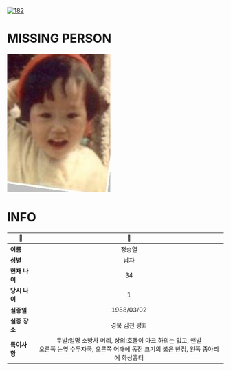 [![182](https://img.shields.io/badge/%EC%8B%A4%EC%A2%85%EC%8B%A0%EA%B3%A0%EB%8A%94%20%EA%B5%AD%EB%B2%88%EC%97%86%EC%9D%B4-182-blue)](http://safe182.go.kr/index.do)

# MISSING PERSON

<img src="./missing_person.jpg">

# INFO

|🔑|💎|
|--|:--:|
|**이름**|정승열|
|**성별**|남자|
|**현재 나이**|34|
|**당시 나이**|1|
|**실종일**|1988/03/02|
|**실종 장소**|경북 김천 평화|
|**특이사항**|두발:일명 소방차 머리, 상의:호돌이 마크  하의는 없고, 맨발</br>오른쪽 눈옆 수두자국, 오른쪽 어깨에 동전 크기의 붉은 반점, 왼쪽 종아리에 화상흉터|
